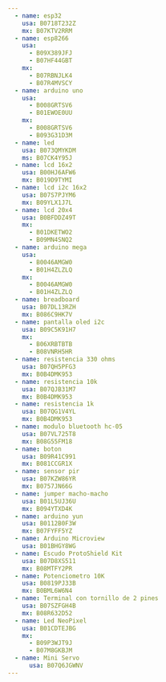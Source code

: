 ```yaml
---
  - name: esp32
    usa: B0718T232Z
    mx: B07KTV2RRM
  - name: esp8266
    usa:
      - B09X389JFJ
      - B07HF44GBT
    mx:
      - B07RBNJLK4
      - B07R4MVSCY
  - name: arduino uno
    usa:
      - B008GRTSV6
      - B01EWOE0UU
    mx:
      - B008GRTSV6
      - B093G31D3M
  - name: led
    usa: B073QMYKDM
    ms: B07CK4Y95J
  - name: lcd 16x2
    usa: B00HJ6AFW6
    mx: B019D9TYMI
  - name: lcd i2c 16x2
    usa: B07S7PJYM6
    mx: B09YLX1J7L
  - name: lcd 20x4
    usa: B0BFDDZ49T
    mx:
      - B01DKETWO2
      - B09MN4SNQ2
  - name: arduino mega
    usa:
      - B0046AMGW0
      - B01H4ZLZLQ
    mx:
      - B0046AMGW0
      - B01H4ZLZLQ
  - name: breadboard
    usa: B07DL13RZH
    mx: B086C9HK7V
  - name: pantalla oled i2c
    usa: B09C5K91H7
    mx:
      - B06XRBTBTB
      - B08VNRH5HR
  - name: resistencia 330 ohms
    usa: B07QH5PFG3
    mx: B0B4DMK953
  - name: resistencia 10k
    usa: B07QJB31M7
    mx: B0B4DMK953
  - name: resistencia 1k
    usa: B07QG1V4YL
    mx: B0B4DMK953
  - name: modulo bluetooth hc-05
    usa: B07VL725T8
    mx: B08G55FM18
  - name: boton
    usa: B09R41C991
    mx: B081CCGR1X
  - name: sensor pir
    usa: B07KZW86YR
    mx: B0757JN66G
  - name: jumper macho-macho
    usa: B01L5UJ36U
    mx: B094YTXD4K
  - name: arduino yun
    usa: B0112B0F3W
    mx: B07FYFF5YZ
  - name: Arduino Microview
    usa: B01BHGY8WG
  - name: Escudo ProtoShield Kit
    usa: B07D8XS511
    mx: B08MTFY2PR
  - name: Potenciometro 10K
    usa: B0819PJ33B
    mx: B0BML6W6N4
  - name: Terminal con tornillo de 2 pines
    usa: B07SZFGH4B
    mx: B08R632D52
  - name: Led NeoPixel
    usa: B01CDTEJBG
    mx:
      - B09P3WJT9J
      - B07M8GKBJM
  - name: Mini Servo
      usa: B07Q6JGWNV
---
```

